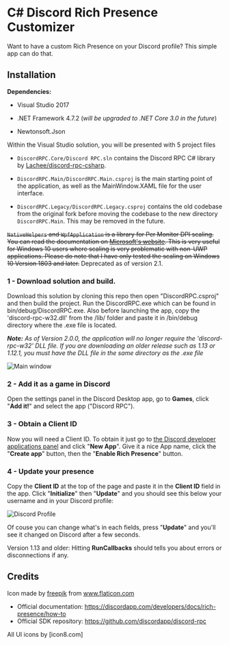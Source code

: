 # C# Discord Rich Presence Customizer 

Want to have a custom Rich Presence on your Discord profile? This simple app can do that.

## Installation

**Dependencies:**

* Visual Studio 2017

* .NET Framework 4.7.2 (*will be upgraded to .NET Core 3.0 in the future*)

* Newtonsoft.Json

Within the Visual Studio solution, you will be presented with 5 project files

* `DiscordRPC.Core/Discord RPC.sln` contains the Discord RPC C# library by [Lachee/discord-rpc-csharp](https://github.com/Lachee/discord-rpc-csharp).

* `DiscordRPC.Main/DiscordRPC.Main.csproj` is the main starting point of the application, as well as the MainWindow.XAML file for the user interface. 

* `DiscordRPC.Legacy/DiscordRPC.Legacy.csproj` contains the old codebase from the original fork before moving the codebase to the new directory `DiscordRPC.Main`. This may be removed in the future.

~~`NativeHelpers` and `WpfApplication` is a library for Per Monitor DPI scaling. You can read the documentation on [Microsoft's website](https://docs.microsoft.com/en-us/windows/desktop/hidpi/declaring-managed-apps-dpi-aware). This is very useful for Windows 10 users where scaling is very problematic with non-UWP applications. Please do note that I have only tested the scaling on Windows 10 Version 1803 and later.~~ Deprecated as of version 2.1.

### 1 - Download solution and build.

Download this solution by cloning this repo then open "DiscordRPC.csproj" and then build the project. Run the DiscordRPC.exe which can be found in bin/debug/DiscordRPC.exe. Also before launching the app, copy the 'discord-rpc-w32.dll' from the /lib/ folder and paste it in /bin/debug directory where the .exe file is located.

***Note:** As of Version 2.0.0, the application will no longer require the 'discord-rpc-w32' DLL file. If you are downloading an older release such as 1.13 or 1.12.1, you must have the DLL file in the same directory as the .exe file*

![Main window](https://raw.githubusercontent.com/ddasutein/Discord-RPC-csharp/master/screenshots/discord-rpc.png)

### 2 - Add it as a game in Discord

Open the settings panel in the Discord Desktop app, go to **Games**, click "**Add it!**" and select the app ("Discord RPC").

### 3 - Obtain a Client ID

Now you will need a Client ID. To obtain it just go to [the Discord developer applications panel](https://discordapp.com/developers/applications/me) and click "**New App**".
Give it a nice App name, click the "**Create app**" button, then the "**Enable Rich Presence**" button.

### 4 - Update your presence

Copy the **Client ID** at the top of the page and paste it in the **Client ID** field in the app.
Click "**Initialize**" then "**Update**" and you should see this below your username and in your Discord profile:

![Discord Profile](https://raw.githubusercontent.com/ddasutein/Discord-RPC-csharp/master/screenshots/discord-profile.png)

Of couse you can change what's in each fields, press "**Update**" and you'll see it changed on Discord after a few seconds.

Version 1.13 and older: Hitting **RunCallbacks** should tells you about errors or disconnections if any.

## Credits

Icon made by [freepik](https://www.flaticon.com/authors/freepik) from www.flaticon.com 

* Official documentation: https://discordapp.com/developers/docs/rich-presence/how-to
* Official SDK repository: https://github.com/discordapp/discord-rpc

All UI icons by [icon8.com]

